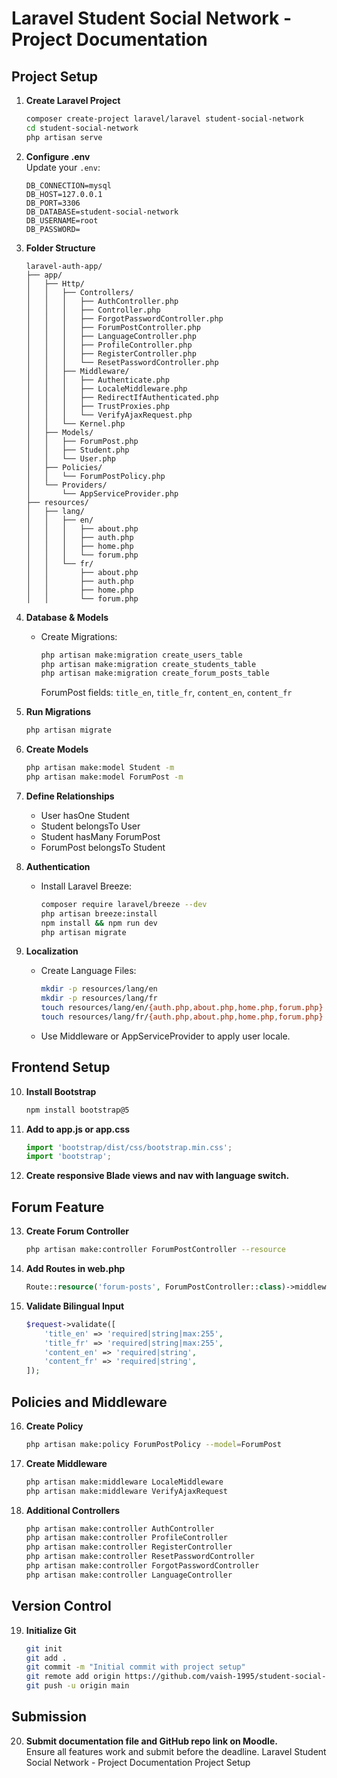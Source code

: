 # Laravel Student Social Network - Project Documentation

## Project Setup

1. **Create Laravel Project**
    ```bash
    composer create-project laravel/laravel student-social-network
    cd student-social-network
    php artisan serve
    ```

2. **Configure .env**  
   Update your `.env`:
    ```
    DB_CONNECTION=mysql
    DB_HOST=127.0.0.1
    DB_PORT=3306
    DB_DATABASE=student-social-network
    DB_USERNAME=root
    DB_PASSWORD=
    ```

3. **Folder Structure**
    ```
    laravel-auth-app/
    ├── app/
    │   ├── Http/
    │   │   ├── Controllers/
    │   │   │   ├── AuthController.php
    │   │   │   ├── Controller.php
    │   │   │   ├── ForgotPasswordController.php
    │   │   │   ├── ForumPostController.php
    │   │   │   ├── LanguageController.php
    │   │   │   ├── ProfileController.php
    │   │   │   ├── RegisterController.php
    │   │   │   └── ResetPasswordController.php
    │   │   ├── Middleware/
    │   │   │   ├── Authenticate.php
    │   │   │   ├── LocaleMiddleware.php
    │   │   │   ├── RedirectIfAuthenticated.php
    │   │   │   ├── TrustProxies.php
    │   │   │   └── VerifyAjaxRequest.php
    │   │   └── Kernel.php
    │   ├── Models/
    │   │   ├── ForumPost.php
    │   │   ├── Student.php
    │   │   └── User.php
    │   ├── Policies/
    │   │   └── ForumPostPolicy.php
    │   └── Providers/
    │       └── AppServiceProvider.php
    ├── resources/
    │   ├── lang/
    │   │   ├── en/
    │   │   │   ├── about.php
    │   │   │   ├── auth.php
    │   │   │   ├── home.php
    │   │   │   └── forum.php
    │   │   └── fr/
    │   │       ├── about.php
    │   │       ├── auth.php
    │   │       ├── home.php
    │   │       └── forum.php
    ```

4. **Database & Models**
    - Create Migrations:
        ```bash
        php artisan make:migration create_users_table
        php artisan make:migration create_students_table
        php artisan make:migration create_forum_posts_table
        ```
        ForumPost fields: `title_en`, `title_fr`, `content_en`, `content_fr`

5. **Run Migrations**
    ```bash
    php artisan migrate
    ```

6. **Create Models**
    ```bash
    php artisan make:model Student -m
    php artisan make:model ForumPost -m
    ```

7. **Define Relationships**
    - User hasOne Student
    - Student belongsTo User
    - Student hasMany ForumPost
    - ForumPost belongsTo Student

8. **Authentication**
    - Install Laravel Breeze:
        ```bash
        composer require laravel/breeze --dev
        php artisan breeze:install
        npm install && npm run dev
        php artisan migrate
        ```

9. **Localization**
    - Create Language Files:
        ```bash
        mkdir -p resources/lang/en
        mkdir -p resources/lang/fr
        touch resources/lang/en/{auth.php,about.php,home.php,forum.php}
        touch resources/lang/fr/{auth.php,about.php,home.php,forum.php}
        ```
    - Use Middleware or AppServiceProvider to apply user locale.

## Frontend Setup

10. **Install Bootstrap**
    ```bash
    npm install bootstrap@5
    ```

11. **Add to app.js or app.css**
    ```js
    import 'bootstrap/dist/css/bootstrap.min.css';
    import 'bootstrap';
    ```

12. **Create responsive Blade views and nav with language switch.**

## Forum Feature

13. **Create Forum Controller**
    ```bash
    php artisan make:controller ForumPostController --resource
    ```

14. **Add Routes in web.php**
    ```php
    Route::resource('forum-posts', ForumPostController::class)->middleware('auth');
    ```

15. **Validate Bilingual Input**
    ```php
    $request->validate([
        'title_en' => 'required|string|max:255',
        'title_fr' => 'required|string|max:255',
        'content_en' => 'required|string',
        'content_fr' => 'required|string',
    ]);
    ```

## Policies and Middleware

16. **Create Policy**
    ```bash
    php artisan make:policy ForumPostPolicy --model=ForumPost
    ```

17. **Create Middleware**
    ```bash
    php artisan make:middleware LocaleMiddleware
    php artisan make:middleware VerifyAjaxRequest
    ```

18. **Additional Controllers**
    ```bash
    php artisan make:controller AuthController
    php artisan make:controller ProfileController
    php artisan make:controller RegisterController
    php artisan make:controller ResetPasswordController
    php artisan make:controller ForgotPasswordController
    php artisan make:controller LanguageController
    ```

## Version Control

19. **Initialize Git**
    ```bash
    git init
    git add .
    git commit -m "Initial commit with project setup"
    git remote add origin https://github.com/vaish-1995/student-social-network.git
    git push -u origin main
    ```

## Submission

20. **Submit documentation file and GitHub repo link on Moodle.**  
    Ensure all features work and submit before the deadline.
Laravel Student Social Network - Project Documentation
Project Setup

